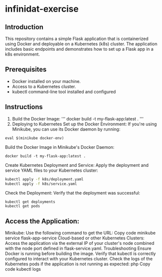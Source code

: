 # infinidat-exercise
## Introduction
This repository contains a simple Flask application that is containerized using Docker and deployable on a Kubernetes (k8s) cluster. The application includes basic endpoints and demonstrates how to set up a Flask app in a k8s environment.

## Prerequisites
- Docker installed on your machine.
- Access to a Kubernetes cluster.
- kubectl command-line tool installed and configured

## Instructions
1. Build the Docker Image:
'''
docker build -t my-flask-app:latest .
'''
2. Deploying to Kubernetes
Set up the Docker Environment:
If you're using Minikube, you can use its Docker daemon by running:

```
eval $(minikube docker-env)
```
Build the Docker Image in Minikube's Docker Daemon:

```
docker build -t my-flask-app:latest .
```

Create Kubernetes Deployment and Service:
Apply the deployment and service YAML files to your Kubernetes cluster:

```bash
kubectl apply -f k8s/deployment.yaml
kubectl apply -f k8s/service.yaml
```
Check the Deployment:
Verify that the deployment was successful:
```
kubectl get deployments
kubectl get pods
```
## Access the Application:
Minikube: Use the following command to get the URL:
Copy code
minikube service flask-app-service
Cloud-based or other Kubernetes Clusters: Access the application via the external IP of your cluster's node combined with the node port defined in flask-service.yaml.
Troubleshooting
Ensure Docker is running before building the image.
Verify that kubectl is correctly configured to interact with your Kubernetes cluster.
Check the logs of the Kubernetes pods if the application is not running as expected:
php
Copy code
kubectl logs <pod-name>
